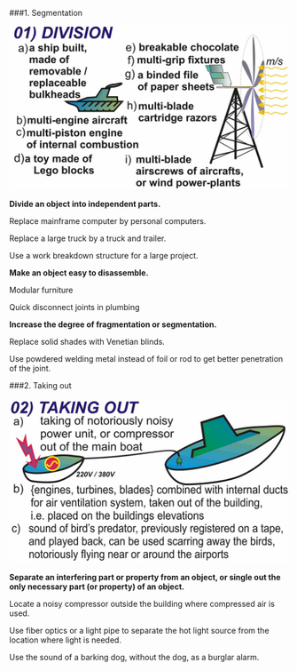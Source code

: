 <style>

	red, orange, green, blue {
		display: inline-block;
		margin-right: 10px;
	}

	red    {color:red}
	orange {color:orange}
	green  {color:green}
	blue   {color:#0059ff}

	gray   {opacity:0.4; fontStyle: italic}
	
</style>

###1. Segmentation

![1674605047094728d74d739.jpg](./assets/1674605047094728d74d739.jpg)

**Divide an object into independent parts.**

Replace mainframe computer by personal computers.

Replace a large truck by a truck and trailer.

Use a work breakdown structure for a large project.

**Make an object easy to disassemble.**

Modular furniture

Quick disconnect joints in plumbing

**Increase the degree of fragmentation or segmentation.**

Replace solid shades with Venetian blinds.

Use powdered welding metal instead of foil or rod to get better penetration of the joint.

###2. Taking out

![16746050471019cd1ba78a1.jpg](./assets/16746050471019cd1ba78a1.jpg)

**Separate an interfering part or property from an object, or single out the only necessary part (or property) of an object.**

Locate a noisy compressor outside the building where compressed air is used.

Use fiber optics or a light pipe to separate the hot light source from the location where light is needed.

Use the sound of a barking dog, without the dog, as a burglar alarm.